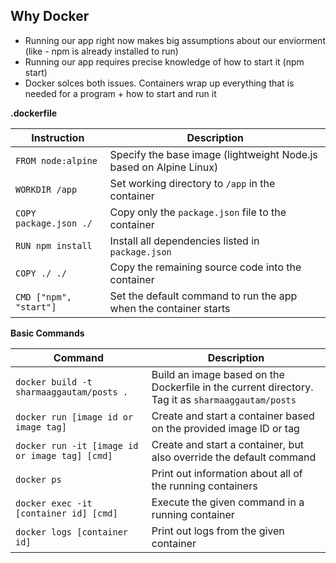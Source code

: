 ## Why Docker

- Running our app right now makes big assumptions about our enviorment (like - npm is already installed to run)
- Running our app requires precise knowledge of how to start it (npm start)
- Docker solces both issues. Containers wrap up everything that is needed for a program + how to start and run it

**.dockerfile**

| Instruction              | Description                                                                 |
|--------------------------|-----------------------------------------------------------------------------|
| `FROM node:alpine`       | Specify the base image (lightweight Node.js based on Alpine Linux)         |
| `WORKDIR /app`           | Set working directory to `/app` in the container                           |
| `COPY package.json ./`   | Copy only the `package.json` file to the container                         |
| `RUN npm install`        | Install all dependencies listed in `package.json`                          |
| `COPY ./ ./`             | Copy the remaining source code into the container                          |
| `CMD ["npm", "start"]`   | Set the default command to run the app when the container starts           |


**Basic Commands**

| Command                                        | Description                                                                 |
|------------------------------------------------|-----------------------------------------------------------------------------|
| `docker build -t sharmaaggautam/posts .`        | Build an image based on the Dockerfile in the current directory. Tag it as `sharmaaggautam/posts` |
| `docker run [image id or image tag]`           | Create and start a container based on the provided image ID or tag         |
| `docker run -it [image id or image tag] [cmd]` | Create and start a container, but also override the default command        |
| `docker ps`                                     | Print out information about all of the running containers                   |
| `docker exec -it [container id] [cmd]`         | Execute the given command in a running container                           |
| `docker logs [container id]`                   | Print out logs from the given container                                    |
